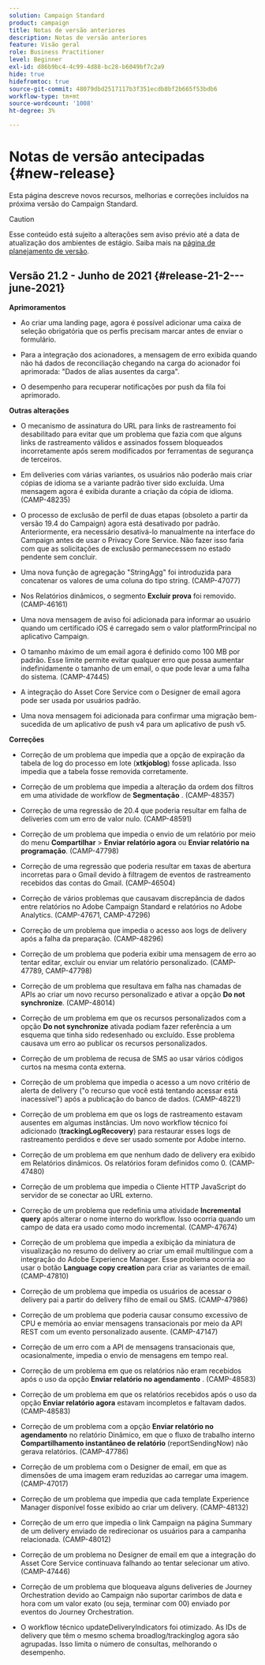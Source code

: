 ```yaml
---
solution: Campaign Standard
product: campaign
title: Notas de versão anteriores
description: Notas de versão anteriores
feature: Visão geral
role: Business Practitioner
level: Beginner
exl-id: d86b9bc4-4c99-4d88-bc28-b6049bf7c2a9
hide: true
hidefromtoc: true
source-git-commit: 48079dbd2517117b3f351ecdb8bf2b665f53bdb6
workflow-type: tm+mt
source-wordcount: '1008'
ht-degree: 3%

---
```


# Notas de versão antecipadas {#new-release}

Esta página descreve novos recursos, melhorias e correções incluídos na próxima versão do Campaign Standard.

>[!CAUTION]
>
> Esse conteúdo está sujeito a alterações sem aviso prévio até a data de atualização dos ambientes de estágio. Saiba mais na [página de planejamento de versão](../../rn/using/release-planning.md).


## Versão 21.2 - Junho de 2021 {#release-21-2---june-2021}

**Aprimoramentos**

* Ao criar uma landing page, agora é possível adicionar uma caixa de seleção obrigatória que os perfis precisam marcar antes de enviar o formulário.

* Para a integração dos acionadores, a mensagem de erro exibida quando não há dados de reconciliação chegando na carga do acionador foi aprimorada: &quot;Dados de alias ausentes da carga&quot;.

* O desempenho para recuperar notificações por push da fila foi aprimorado.

**Outras alterações**

* O mecanismo de assinatura do URL para links de rastreamento foi desabilitado para evitar que um problema que fazia com que alguns links de rastreamento válidos e assinados fossem bloqueados incorretamente após serem modificados por ferramentas de segurança de terceiros.

* Em deliveries com várias variantes, os usuários não poderão mais criar cópias de idioma se a variante padrão tiver sido excluída. Uma mensagem agora é exibida durante a criação da cópia de idioma. (CAMP-48235)

* O processo de exclusão de perfil de duas etapas (obsoleto a partir da versão 19.4 do Campaign) agora está desativado por padrão. Anteriormente, era necessário desativá-lo manualmente na interface do Campaign antes de usar o Privacy Core Service. Não fazer isso faria com que as solicitações de exclusão permanecessem no estado pendente sem concluir.

* Uma nova função de agregação &quot;StringAgg&quot; foi introduzida para concatenar os valores de uma coluna do tipo string. (CAMP-47077)

* Nos Relatórios dinâmicos, o segmento **Excluir prova** foi removido. (CAMP-46161)

* Uma nova mensagem de aviso foi adicionada para informar ao usuário quando um certificado iOS é carregado sem o valor platformPrincipal no aplicativo Campaign.

* O tamanho máximo de um email agora é definido como 100 MB por padrão. Esse limite permite evitar qualquer erro que possa aumentar indefinidamente o tamanho de um email, o que pode levar a uma falha do sistema. (CAMP-47445)

* A integração do Asset Core Service com o Designer de email agora pode ser usada por usuários padrão.

* Uma nova mensagem foi adicionada para confirmar uma migração bem-sucedida de um aplicativo de push v4 para um aplicativo de push v5.

**Correções**

* Correção de um problema que impedia que a opção de expiração da tabela de log do processo em lote (**xtkjoblog**) fosse aplicada. Isso impedia que a tabela fosse removida corretamente.

* Correção de um problema que impedia a alteração da ordem dos filtros em uma atividade de workflow de **Segmentação** . (CAMP-48357)

* Correção de uma regressão de 20.4 que poderia resultar em falha de deliveries com um erro de valor nulo. (CAMP-48591)

* Correção de um problema que impedia o envio de um relatório por meio do menu **Compartilhar** > **Enviar relatório agora** ou **Enviar relatório na programação**. (CAMP-47798)

* Correção de uma regressão que poderia resultar em taxas de abertura incorretas para o Gmail devido à filtragem de eventos de rastreamento recebidos das contas do Gmail. (CAMP-46504)

* Correção de vários problemas que causavam discrepância de dados entre relatórios no Adobe Campaign Standard e relatórios no Adobe Analytics. (CAMP-47671, CAMP-47296)

* Correção de um problema que impedia o acesso aos logs de delivery após a falha da preparação. (CAMP-48296)

* Correção de um problema que poderia exibir uma mensagem de erro ao tentar editar, excluir ou enviar um relatório personalizado. (CAMP-47789, CAMP-47798)

* Correção de um problema que resultava em falha nas chamadas de APIs ao criar um novo recurso personalizado e ativar a opção **Do not synchronize**. (CAMP-48014)

* Correção de um problema em que os recursos personalizados com a opção **Do not synchronize** ativada podiam fazer referência a um esquema que tinha sido redesenhado ou excluído. Esse problema causava um erro ao publicar os recursos personalizados.

* Correção de um problema de recusa de SMS ao usar vários códigos curtos na mesma conta externa.

* Correção de um problema que impedia o acesso a um novo critério de alerta de delivery (&quot;o recurso que você está tentando acessar está inacessível&quot;) após a publicação do banco de dados. (CAMP-48221)

* Correção de um problema em que os logs de rastreamento estavam ausentes em algumas instâncias. Um novo workflow técnico foi adicionado (**trackingLogRecovery**) para restaurar esses logs de rastreamento perdidos e deve ser usado somente por Adobe interno.

* Correção de um problema em que nenhum dado de delivery era exibido em Relatórios dinâmicos. Os relatórios foram definidos como 0. (CAMP-47480)

* Correção de um problema que impedia o Cliente HTTP JavaScript do servidor de se conectar ao URL externo.

* Correção de um problema que redefinia uma atividade **Incremental query** após alterar o nome interno do workflow. Isso ocorria quando um campo de data era usado como modo incremental. (CAMP-47674)

* Correção de um problema que impedia a exibição da miniatura de visualização no resumo do delivery ao criar um email multilíngue com a integração do Adobe Experience Manager. Esse problema ocorria ao usar o botão **Language copy creation** para criar as variantes de email. (CAMP-47810)

* Correção de um problema que impedia os usuários de acessar o delivery pai a partir do delivery filho de email ou SMS. (CAMP-47986)

* Correção de um problema que poderia causar consumo excessivo de CPU e memória ao enviar mensagens transacionais por meio da API REST com um evento personalizado ausente. (CAMP-47147)

* Correção de um erro com a API de mensagens transacionais que, ocasionalmente, impedia o envio de mensagens em tempo real.

* Correção de um problema em que os relatórios não eram recebidos após o uso da opção **Enviar relatório no agendamento** . (CAMP-48583)

* Correção de um problema em que os relatórios recebidos após o uso da opção **Enviar relatório agora** estavam incompletos e faltavam dados. (CAMP-48583)

* Correção de um problema com a opção **Enviar relatório no agendamento** no relatório Dinâmico, em que o fluxo de trabalho interno **Compartilhamento instantâneo de relatório** (reportSendingNow) não gerava relatórios. (CAMP-47786)

* Correção de um problema com o Designer de email, em que as dimensões de uma imagem eram reduzidas ao carregar uma imagem. (CAMP-47017)

* Correção de um problema que impedia que cada template Experience Manager disponível fosse exibido ao criar um delivery. (CAMP-48132)

* Correção de um erro que impedia o link Campaign na página Summary de um delivery enviado de redirecionar os usuários para a campanha relacionada. (CAMP-48012)

* Correção de um problema no Designer de email em que a integração do Asset Core Service continuava falhando ao tentar selecionar um ativo. (CAMP-47446)

* Correção de um problema que bloqueava alguns deliveries de Journey Orchestration devido ao Campaign não suportar carimbos de data e hora com um valor exato (ou seja, terminar com 00) enviado por eventos do Journey Orchestration.

* O workflow técnico updateDeliveryIndicators foi otimizado. As IDs de delivery que têm o mesmo schema broadlog/trackinglog agora são agrupadas. Isso limita o número de consultas, melhorando o desempenho.
